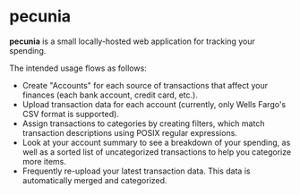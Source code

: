 # pecunia

**pecunia** is a small locally-hosted web application for tracking your spending.

The intended usage flows as follows:

 * Create "Accounts" for each source of transactions that affect your finances (each bank account, credit card, etc.).
 * Upload transaction data for each account (currently, only Wells Fargo's CSV format is supported).
 * Assign transactions to categories by creating filters, which match transaction descriptions using POSIX regular expressions.
 * Look at your account summary to see a breakdown of your spending, as well as a sorted list of uncategorized transactions to help you categorize more items.
 * Frequently re-upload your latest transaction data. This data is automatically merged and categorized.

